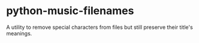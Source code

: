 python-music-filenames
======================

A utility to remove special characters from files but still preserve their title's meanings.

